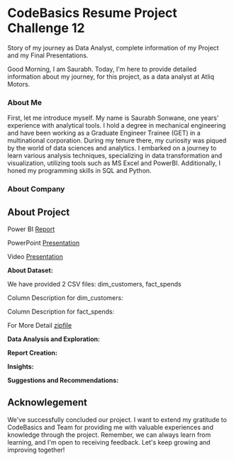 # CodeBasics Resume Project Challenge 12
Story of my journey as Data Analyst, complete information of my Project and my Final Presentations.

Good Morning, I am Saurabh. Today, I'm here to provide detailed information about my journey, for this project, as a data analyst at Atliq Motors.
### About Me
First, let me introduce myself. My name is Saurabh Sonwane, one years' experience with analytical tools. I hold a degree in mechanical engineering and have been working as a Graduate Engineer Trainee (GET) in a multinational corporation. During my tenure there, my curiosity was piqued by the world of data sciences and analytics. I embarked on a journey to learn various analysis techniques, specializing in data transformation and visualization, utilizing tools such as MS Excel and PowerBI. Additionally, I honed my programming skills in SQL and Python.
### About Company

## About Project
Power BI [Report]()

PowerPoint [Presentation]()

Video [Presentation]()

**About Dataset:**

We have provided 2 CSV files: dim_customers, fact_spends

Column Description for dim_customers:

Column Description for fact_spends:


For More Detail [zipfile]()

**Data Analysis and Exploration:**


**Report Creation:**


**Insights:**


**Suggestions and Recommendations:**


## Acknowlegement
We've successfully concluded our project. I want to extend my gratitude to CodeBasics and Team for providing me with valuable experiences and knowledge through the project. Remember, we can always learn from learning, and I'm open to receiving feedback. Let's keep growing and improving together!
